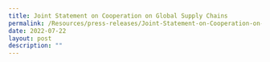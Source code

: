 ```yaml
---
title: Joint Statement on Cooperation on Global Supply Chains
permalink: /Resources/press-releases/Joint-Statement-on-Cooperation-on-Global-Supply-Chains
date: 2022-07-22
layout: post
description: ""
---
```

